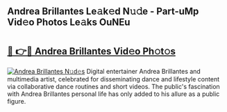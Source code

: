 ## Andrea Brillantes Le𝚊k𝚎d N𝚞𝚍e - Part-uMp Vid𝚎o Photos Le𝚊ks OuNEu

# <h2><a href="http://fbbfp9f.evod.top/?m=Andrea+Brillantes">🔗 👉🔴 Andrea Brillantes Vid𝚎o Ph𝚘t𝚘s</a></h2>

[![Andrea Brillantes N𝚞d𝚎s](https://i.imgur.com/8V9OHl7.gif)](http://fbbfp9f.evod.top/?m=Andrea+Brillantes)
Digital entertainer Andrea Brillantes and multimedia artist, celebrated for disseminating dance and lifestyle content via collaborative dance routines and short videos. The public's fascination with Andrea Brillantes personal life has only added to his allure as a public figure. 
